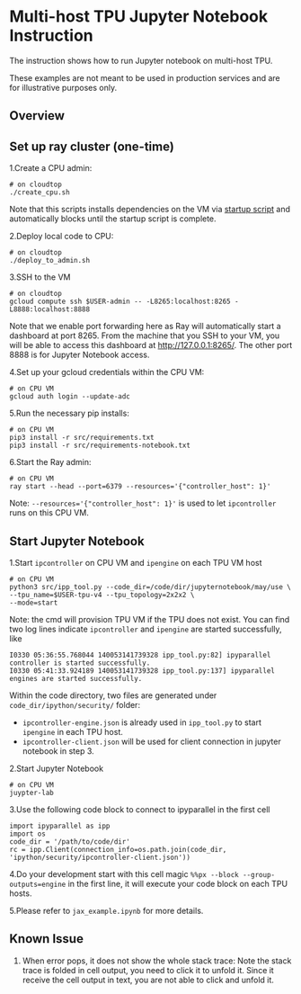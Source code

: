 # Multi-host TPU Jupyter Notebook Instruction

The instruction shows how to run Jupyter notebook on multi-host TPU.

These examples are not meant to be used in production services and are for illustrative purposes only.

## Overview

## Set up ray cluster (one-time)

1.Create a CPU admin:
```
# on cloudtop
./create_cpu.sh
```

Note that this scripts installs dependencies on the VM via
[startup script](https://cloud.google.com/compute/docs/instances/startup-scripts/linux)
and automatically blocks until the startup script is complete.

2.Deploy local code to CPU:
```
# on cloudtop
./deploy_to_admin.sh
```

3.SSH to the VM
```
# on cloudtop
gcloud compute ssh $USER-admin -- -L8265:localhost:8265 -L8888:localhost:8888
```
Note that we enable port forwarding here as Ray will automatically start a dashboard at port 8265. From the machine that you SSH to your VM, you will be able to access this dashboard at http://127.0.0.1:8265/. The other port 8888 is for Jupyter Notebook access.

4.Set up your gcloud credentials within the CPU VM:
```
# on CPU VM
gcloud auth login --update-adc
```

5.Run the necessary pip installs:
```
# on CPU VM
pip3 install -r src/requirements.txt
pip3 install -r src/requirements-notebook.txt
```

6.Start the Ray admin:
```
# on CPU VM
ray start --head --port=6379 --resources='{"controller_host": 1}'
```
Note: `--resources='{"controller_host": 1}'` is used to let `ipcontroller` runs on this CPU VM.

## Start Jupyter Notebook
1.Start `ipcontroller` on CPU VM and `ipengine` on each TPU VM host
```
# on CPU VM
python3 src/ipp_tool.py --code_dir=/code/dir/jupyternotebook/may/use \
--tpu_name=$USER-tpu-v4 --tpu_topology=2x2x2 \
--mode=start 
```
Note: the cmd will provision TPU VM if the TPU does not exist. You can find two log lines indicate `ipcontroller` and `ipengine` are started successfully, like
```
I0330 05:36:55.768044 140053141739328 ipp_tool.py:82] ipyparallel controller is started successfully.
I0330 05:41:33.924189 140053141739328 ipp_tool.py:137] ipyparallel engines are started successfully.
```
Within the code directory, two files are generated under `code_dir/ipython/security/` folder: 
  - `ipcontroller-engine.json` is already used in `ipp_tool.py` to start `ipengine` in each TPU host.
  - `ipcontroller-client.json` will be used for client connection in jupyter notebook in step 3.

2.Start Jupyter Notebook
```
# on CPU VM
juypter-lab
```
3.Use the following code block to connect to ipyparallel in the first cell
```
import ipyparallel as ipp
import os
code_dir = '/path/to/code/dir'
rc = ipp.Client(connection_info=os.path.join(code_dir, 'ipython/security/ipcontroller-client.json'))
```
4.Do your development start with this cell magic `%%px --block --group-outputs=engine` in the first line, it will execute your code block on each TPU hosts.

5.Please refer to `jax_example.ipynb` for more details.


## Known Issue
1. When error pops, it does not show the whole stack trace: Note the stack trace is folded in cell output, you need to click it to unfold it. Since it receive the cell output in text, you are not able to click and unfold it.

